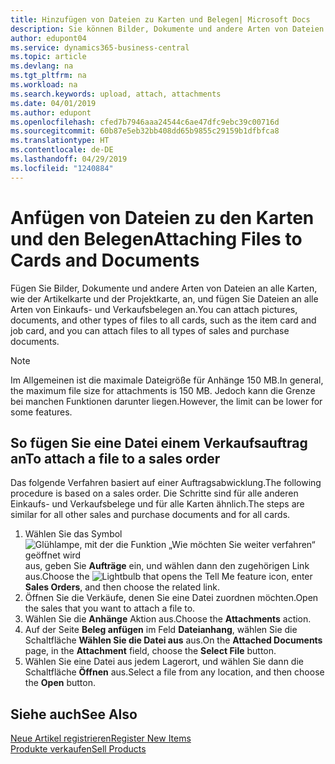 ```yaml
---
title: Hinzufügen von Dateien zu Karten und Belegen| Microsoft Docs
description: Sie können Bilder, Dokumente und andere Arten von Dateien an alle Karten und alle Arten von Verkaufs- und Einkaufsbelegen anfügen.
author: edupont04
ms.service: dynamics365-business-central
ms.topic: article
ms.devlang: na
ms.tgt_pltfrm: na
ms.workload: na
ms.search.keywords: upload, attach, attachments
ms.date: 04/01/2019
ms.author: edupont
ms.openlocfilehash: cfed7b7946aaa24544c6ae47dfc9ebc39c00716d
ms.sourcegitcommit: 60b87e5eb32bb408dd65b9855c29159b1dfbfca8
ms.translationtype: HT
ms.contentlocale: de-DE
ms.lasthandoff: 04/29/2019
ms.locfileid: "1240884"
---
```

# <a name="attaching-files-to-cards-and-documents"></a><span data-ttu-id="0a0de-103">Anfügen von Dateien zu den Karten und den Belegen</span><span class="sxs-lookup"><span data-stu-id="0a0de-103">Attaching Files to Cards and Documents</span></span>
<span data-ttu-id="0a0de-104">Fügen Sie Bilder, Dokumente und andere Arten von Dateien an alle Karten, wie der Artikelkarte und der Projektkarte, an, und fügen Sie Dateien an alle Arten von Einkaufs- und Verkaufsbelegen an.</span><span class="sxs-lookup"><span data-stu-id="0a0de-104">You can attach pictures, documents, and other types of files to all cards, such as the item card and job card, and you can attach files to all types of sales and purchase documents.</span></span>

> [!Note]
> <span data-ttu-id="0a0de-105">Im Allgemeinen ist die maximale Dateigröße für Anhänge 150 MB.</span><span class="sxs-lookup"><span data-stu-id="0a0de-105">In general, the maximum file size for attachments is 150 MB.</span></span> <span data-ttu-id="0a0de-106">Jedoch kann die Grenze bei manchen Funktionen darunter liegen.</span><span class="sxs-lookup"><span data-stu-id="0a0de-106">However, the limit can be lower for some features.</span></span> 

## <a name="to-attach-a-file-to-a-sales-order"></a><span data-ttu-id="0a0de-107">So fügen Sie eine Datei einem Verkaufsauftrag an</span><span class="sxs-lookup"><span data-stu-id="0a0de-107">To attach a file to a sales order</span></span>
<span data-ttu-id="0a0de-108">Das folgende Verfahren basiert auf einer Auftragsabwicklung.</span><span class="sxs-lookup"><span data-stu-id="0a0de-108">The following procedure is based on a sales order.</span></span> <span data-ttu-id="0a0de-109">Die Schritte sind für alle anderen Einkaufs- und Verkaufsbelege und für alle Karten ähnlich.</span><span class="sxs-lookup"><span data-stu-id="0a0de-109">The steps are similar for all other sales and purchase documents and for all cards.</span></span>

1. <span data-ttu-id="0a0de-110">Wählen Sie das Symbol ![Glühlampe, mit der die Funktion „Wie möchten Sie weiter verfahren“ geöffnet wird](media/ui-search/search_small.png "Wie möchten Sie weiter verfahren?") aus, geben Sie **Aufträge** ein, und wählen dann den zugehörigen Link aus.</span><span class="sxs-lookup"><span data-stu-id="0a0de-110">Choose the ![Lightbulb that opens the Tell Me feature](media/ui-search/search_small.png "Tell me what you want to do") icon, enter **Sales Orders**, and then choose the related link.</span></span>
2. <span data-ttu-id="0a0de-111">Öffnen Sie die Verkäufe, denen Sie eine Datei zuordnen möchten.</span><span class="sxs-lookup"><span data-stu-id="0a0de-111">Open the sales that you want to attach a file to.</span></span>
3. <span data-ttu-id="0a0de-112">Wählen Sie die **Anhänge** Aktion aus.</span><span class="sxs-lookup"><span data-stu-id="0a0de-112">Choose the **Attachments** action.</span></span>
4. <span data-ttu-id="0a0de-113">Auf der Seite **Beleg anfügen** im Feld **Dateianhang**, wählen Sie die Schaltfläche **Wählen Sie die Datei aus** aus.</span><span class="sxs-lookup"><span data-stu-id="0a0de-113">On the **Attached Documents** page, in the **Attachment** field, choose the **Select File** button.</span></span>
5. <span data-ttu-id="0a0de-114">Wählen Sie eine Datei aus jedem Lagerort, und wählen Sie dann die Schaltfläche **Öffnen** aus.</span><span class="sxs-lookup"><span data-stu-id="0a0de-114">Select a file from any location, and then choose the **Open** button.</span></span>

## <a name="see-also"></a><span data-ttu-id="0a0de-115">Siehe auch</span><span class="sxs-lookup"><span data-stu-id="0a0de-115">See Also</span></span>
[<span data-ttu-id="0a0de-116">Neue Artikel registrieren</span><span class="sxs-lookup"><span data-stu-id="0a0de-116">Register New Items</span></span>](inventory-how-register-new-items.md)  
[<span data-ttu-id="0a0de-117">Produkte verkaufen</span><span class="sxs-lookup"><span data-stu-id="0a0de-117">Sell Products</span></span>](sales-how-sell-products.md)
